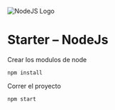 ![](/REST%20API/assets/images/logo-node-js.png "NodeJS Logo")

# Starter – NodeJs

Crear los modulos de node
```
npm install
```
Correr el proyecto
```
npm start
```